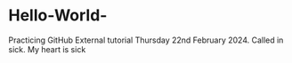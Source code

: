 # Hello-World-
Practicing GitHub External tutorial
Thursday 22nd February 2024. Called in sick. My heart is sick
